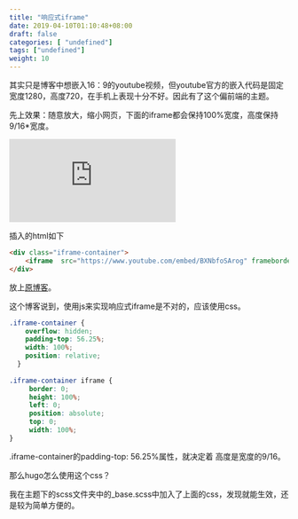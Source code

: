 ```yaml
---
title: "响应式iframe"
date: 2019-04-10T01:10:48+08:00
draft: false
categories: [ "undefined"]
tags: ["undefined"]
weight: 10
---
```


其实只是博客中想嵌入16：9的youtube视频，但youtube官方的嵌入代码是固定宽度1280，高度720，在手机上表现十分不好。因此有了这个偏前端的主题。

先上效果：随意放大，缩小网页，下面的iframe都会保持100%宽度，高度保持9/16*宽度。

<div class="iframe-container">
    <iframe  src="https://www.youtube.com/embed/BXNbfoSArog" frameborder="0" allow="accelerometer; autoplay; encrypted-media; gyroscope; picture-in-picture" allowfullscreen></iframe>
</div>

插入的html如下

```html
<div class="iframe-container">
    <iframe  src="https://www.youtube.com/embed/BXNbfoSArog" frameborder="0" allow="accelerometer; autoplay; encrypted-media; gyroscope; picture-in-picture" allowfullscreen></iframe>
</div>
```

放上[原博客](https://benmarshall.me/responsive-iframes/)。

这个博客说到，使用js来实现响应式iframe是不对的，应该使用css。

```css
.iframe-container {
	overflow: hidden;
	padding-top: 56.25%;
	width: 100%;
	position: relative;
  }
   
.iframe-container iframe {
	 border: 0;
	 height: 100%;
	 left: 0;
	 position: absolute;
	 top: 0;
	 width: 100%;
}
```

.iframe-container的padding-top: 56.25%属性，就决定着 高度是宽度的9/16。

那么hugo怎么使用这个css？

我在主题下的scss文件夹中的_base.scss中加入了上面的css，发现就能生效，还是较为简单方便的。
